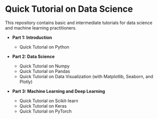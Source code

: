 # Quick Tutorial on Data Science

This repository contains basic and intermediate tutorials for data science and machine learning practitioners.

* **Part 1: Introduction**
  * Quick Tutorial on Python
  
* **Part 2: Data Science**
  * Quick Tutorial on Numpy
  * Quick Tutorial on Pandas
  * Quick Tutorial on Data Visualization (with Matplotlib, Seaborn, and Plotly)
  
* **Part 3: Machine Learning and Deep Learning**
  * Quick Tutorial on Scikit-learn
  * Quick Tutorial on Keras
  * Quick Tutorial on PyTorch

